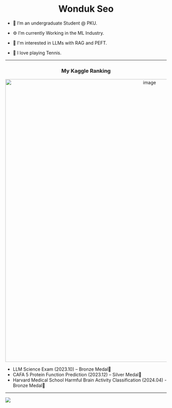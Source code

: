 <h1 align="center">Wonduk Seo</h1>

- 🦆 I’m an undergraduate Student @ PKU.

- ⚙️ I’m currently Working in the ML Industry.

- 🧐 I'm interested in LLMs with RAG and PEFT.

- 🏸 I love playing Tennis.
 
---

<h3 align = "center">My Kaggle Ranking </h3>

<p align="center">
 <img width="885" alt="image" src="https://github.com/MarsSeo/MarsSeo/assets/103374757/46103444-17cf-467c-860b-f630cdb01598">
</p>


* LLM Science Exam (2023.10) – Bronze Medal🥉
* CAFA 5 Protein Function Prediction (2023.12) – Silver Medal🥈
* Harvard Medical School Harmful Brain Activity Classification (2024.04) - Bronze Medal🥉
---

![](https://komarev.com/ghpvc/?username=MarsSeo)
